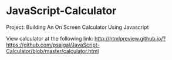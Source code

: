 # JavaScript-Calculator

Project: Building An On Screen Calculator Using Javascript

View calculator at the following link: http://htmlpreview.github.io/?https://github.com/psaigal/JavaScript-Calculator/blob/master/calculator.html

